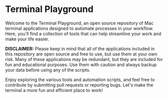 # Terminal Playground

Welcome to the Terminal Playground, an open source repository of Mac terminal applications designed to automate processes in your workflow. Here, you'll find a collection of tools that can help streamline your work and make your life easier. 

**DISCLAIMER:** Please keep in mind that all of the applications included in this repository are open source and free to use, but use them at your own risk. Many of these applications may be redundant, but they are included for fun and educational purposes. Use them with caution and always backup your data before using any of the scripts.

Enjoy exploring the various tools and automation scripts, and feel free to contribute by submitting pull requests or reporting bugs. Let's make the terminal a more fun and efficient place to work!

